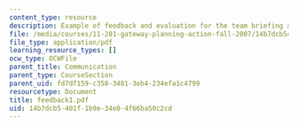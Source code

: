 ```yaml
---
content_type: resource
description: Example of feedback and evaluation for the team briefing assignment.
file: /media/courses/11-201-gateway-planning-action-fall-2007/14b7dcb5401f1b9e34e04f66ba50c2cd_feedback1.pdf
file_type: application/pdf
learning_resource_types: []
ocw_type: OCWFile
parent_title: Communication
parent_type: CourseSection
parent_uid: fd7df159-c358-3481-3eb4-234efa1c4799
resourcetype: Document
title: feedback1.pdf
uid: 14b7dcb5-401f-1b9e-34e0-4f66ba50c2cd
---
```

